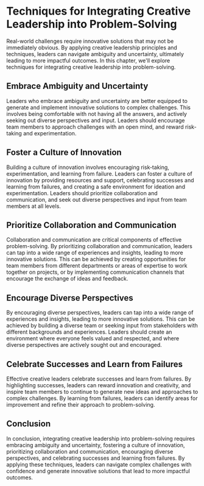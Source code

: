 # Techniques for Integrating Creative Leadership into Problem-Solving

Real-world challenges require innovative solutions that may not be immediately obvious. By applying creative leadership principles and techniques, leaders can navigate ambiguity and uncertainty, ultimately leading to more impactful outcomes. In this chapter, we'll explore techniques for integrating creative leadership into problem-solving.

Embrace Ambiguity and Uncertainty
---------------------------------

Leaders who embrace ambiguity and uncertainty are better equipped to generate and implement innovative solutions to complex challenges. This involves being comfortable with not having all the answers, and actively seeking out diverse perspectives and input. Leaders should encourage team members to approach challenges with an open mind, and reward risk-taking and experimentation.

Foster a Culture of Innovation
------------------------------

Building a culture of innovation involves encouraging risk-taking, experimentation, and learning from failure. Leaders can foster a culture of innovation by providing resources and support, celebrating successes and learning from failures, and creating a safe environment for ideation and experimentation. Leaders should prioritize collaboration and communication, and seek out diverse perspectives and input from team members at all levels.

Prioritize Collaboration and Communication
------------------------------------------

Collaboration and communication are critical components of effective problem-solving. By prioritizing collaboration and communication, leaders can tap into a wide range of experiences and insights, leading to more innovative solutions. This can be achieved by creating opportunities for team members from different departments or areas of expertise to work together on projects, or by implementing communication channels that encourage the exchange of ideas and feedback.

Encourage Diverse Perspectives
------------------------------

By encouraging diverse perspectives, leaders can tap into a wide range of experiences and insights, leading to more innovative solutions. This can be achieved by building a diverse team or seeking input from stakeholders with different backgrounds and experiences. Leaders should create an environment where everyone feels valued and respected, and where diverse perspectives are actively sought out and encouraged.

Celebrate Successes and Learn from Failures
-------------------------------------------

Effective creative leaders celebrate successes and learn from failures. By highlighting successes, leaders can reward innovation and creativity, and inspire team members to continue to generate new ideas and approaches to complex challenges. By learning from failures, leaders can identify areas for improvement and refine their approach to problem-solving.

Conclusion
----------

In conclusion, integrating creative leadership into problem-solving requires embracing ambiguity and uncertainty, fostering a culture of innovation, prioritizing collaboration and communication, encouraging diverse perspectives, and celebrating successes and learning from failures. By applying these techniques, leaders can navigate complex challenges with confidence and generate innovative solutions that lead to more impactful outcomes.
